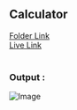 ## Calculator

[Folder Link](https://github.com/imankitadas/Fullstack-Javascript-Projects-2023/tree/main/JAVASCRIPT%20ASSIGNMENTS/03_Calculator)<br>
[Live Link](https://6537914137a6190e11073419--willowy-vacherin-19de92.netlify.app/)<br><br>
### Output :
![Image](https://github.com/snehalgadge/Full-Stack-JavaScript-Projects-2022-/assets/131391850/c0959b1e-6b06-4222-8546-7f159afff6e0)